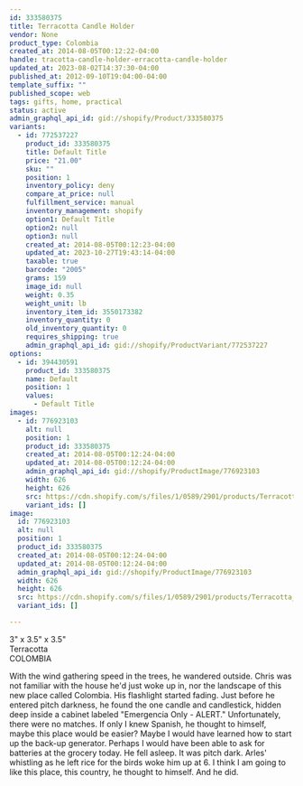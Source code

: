 ```yaml
---
id: 333580375
title: Terracotta Candle Holder
vendor: None
product_type: Colombia
created_at: 2014-08-05T00:12:22-04:00
handle: tracotta-candle-holder-erracotta-candle-holder
updated_at: 2023-08-02T14:37:30-04:00
published_at: 2012-09-10T19:04:00-04:00
template_suffix: ""
published_scope: web
tags: gifts, home, practical
status: active
admin_graphql_api_id: gid://shopify/Product/333580375
variants:
  - id: 772537227
    product_id: 333580375
    title: Default Title
    price: "21.00"
    sku: ""
    position: 1
    inventory_policy: deny
    compare_at_price: null
    fulfillment_service: manual
    inventory_management: shopify
    option1: Default Title
    option2: null
    option3: null
    created_at: 2014-08-05T00:12:23-04:00
    updated_at: 2023-10-27T19:43:14-04:00
    taxable: true
    barcode: "2005"
    grams: 159
    image_id: null
    weight: 0.35
    weight_unit: lb
    inventory_item_id: 3550173382
    inventory_quantity: 0
    old_inventory_quantity: 0
    requires_shipping: true
    admin_graphql_api_id: gid://shopify/ProductVariant/772537227
options:
  - id: 394430591
    product_id: 333580375
    name: Default
    position: 1
    values:
      - Default Title
images:
  - id: 776923103
    alt: null
    position: 1
    product_id: 333580375
    created_at: 2014-08-05T00:12:24-04:00
    updated_at: 2014-08-05T00:12:24-04:00
    admin_graphql_api_id: gid://shopify/ProductImage/776923103
    width: 626
    height: 626
    src: https://cdn.shopify.com/s/files/1/0589/2901/products/Terracotta_CANDLEHOLDER_new_SMALL_FILE.jpeg?v=1407211944
    variant_ids: []
image:
  id: 776923103
  alt: null
  position: 1
  product_id: 333580375
  created_at: 2014-08-05T00:12:24-04:00
  updated_at: 2014-08-05T00:12:24-04:00
  admin_graphql_api_id: gid://shopify/ProductImage/776923103
  width: 626
  height: 626
  src: https://cdn.shopify.com/s/files/1/0589/2901/products/Terracotta_CANDLEHOLDER_new_SMALL_FILE.jpeg?v=1407211944
  variant_ids: []

---
```


3" x 3.5" x 3.5"  
Terracotta  
COLOMBIA

With the wind gathering speed in the trees, he wandered outside. Chris was not familiar with the house he'd just woke up in, nor the landscape of this new place called Colombia. His flashlight started fading. Just before he entered pitch darkness, he found the one candle and candlestick, hidden deep inside a cabinet labeled "Emergencia Only - ALERT." Unfortunately, there were no matches. If only I knew Spanish, he thought to himself, maybe this place would be easier? Maybe I would have learned how to start up the back-up generator. Perhaps I would have been able to ask for batteries at the grocery today. He fell asleep. It was pitch dark. Arles' whistling as he left rice for the birds woke him up at 6. I think I am going to like this place, this country, he thought to himself. And he did.